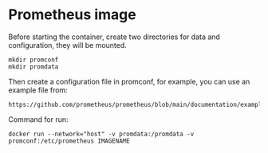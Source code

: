 # Prometheus image

Before starting the container, 
create two directories for data and configuration, they will be mounted.
```
mkdir promconf
mkdir promdata
```

Then create a configuration file in promconf, for example, you can use an example file from:
```
https://github.com/prometheus/prometheus/blob/main/documentation/examples/prometheus.yml
```
Command for run:
```
docker run --network="host" -v promdata:/promdata -v promconf:/etc/prometheus IMAGENAME
```

